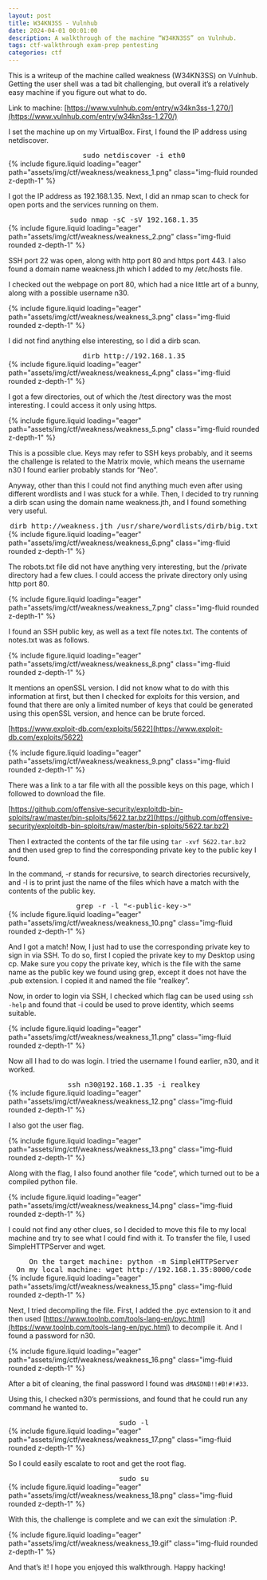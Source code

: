 ```yaml
---
layout: post
title: W34KN3SS - Vulnhub
date: 2024-04-01 00:01:00
description: A walkthrough of the machine “W34KN3SS” on Vulnhub.
tags: ctf-walkthrough exam-prep pentesting
categories: ctf
---
```


This is a writeup of the machine called weakness (W34KN3SS) on Vulnhub. Getting the user shell was a tad bit challenging, but overall it’s a relatively easy machine if you figure out what to do.

Link to machine: [https://www.vulnhub.com/entry/w34kn3ss-1,270/](https://www.vulnhub.com/entry/w34kn3ss-1,270/)

I set the machine up on my VirtualBox. First, I found the IP address using netdiscover.

<div style="text-align: center; font-size: larger;">
  <code style="font-family: monospace;">sudo netdiscover -i eth0</code>
</div>

<div class="row mt-3">
    <div class="col-sm mt-3 mt-md-0">
        {% include figure.liquid loading="eager" path="assets/img/ctf/weakness/weakness_1.png" class="img-fluid rounded z-depth-1" %}
    </div>
</div>

I got the IP address as 192.168.1.35. Next, I did an nmap scan to check for open ports and the services running on them.

<div style="text-align: center; font-size: larger;">
  <code style="font-family: monospace;">sudo nmap -sC -sV 192.168.1.35</code>
</div>

<div class="row mt-3">
    <div class="col-sm mt-3 mt-md-0">
        {% include figure.liquid loading="eager" path="assets/img/ctf/weakness/weakness_2.png" class="img-fluid rounded z-depth-1" %}
    </div>
</div>

SSH port 22 was open, along with http port 80 and https port 443. I also found a domain name weakness.jth which I added to my /etc/hosts file.

I checked out the webpage on port 80, which had a nice little art of a bunny, along with a possible username n30.

<div class="row mt-3">
    <div class="col-sm mt-3 mt-md-0">
        {% include figure.liquid loading="eager" path="assets/img/ctf/weakness/weakness_3.png" class="img-fluid rounded z-depth-1" %}
    </div>
</div>

I did not find anything else interesting, so I did a dirb scan.

<div style="text-align: center; font-size: larger;">
  <code style="font-family: monospace;">dirb http://192.168.1.35</code>
</div>

<div class="row mt-3">
    <div class="col-sm mt-3 mt-md-0">
        {% include figure.liquid loading="eager" path="assets/img/ctf/weakness/weakness_4.png" class="img-fluid rounded z-depth-1" %}
    </div>
</div>

I got a few directories, out of which the /test directory was the most interesting. I could access it only using https.

<div class="row mt-3">
    <div class="col-sm mt-3 mt-md-0">
        {% include figure.liquid loading="eager" path="assets/img/ctf/weakness/weakness_5.png" class="img-fluid rounded z-depth-1" %}
    </div>
</div>

This is a possible clue. Keys may refer to SSH keys probably, and it seems the challenge is related to the Matrix movie, which means the username n30 I found earlier probably stands for “Neo”.

Anyway, other than this I could not find anything much even after using different wordlists and I was stuck for a while. Then, I decided to try running a dirb scan using the domain name weakness.jth, and I found something very useful.

<div style="text-align: center; font-size: larger;">
  <code style="font-family: monospace;">dirb http://weakness.jth /usr/share/wordlists/dirb/big.txt</code>
</div>

<div class="row mt-3">
    <div class="col-sm mt-3 mt-md-0">
        {% include figure.liquid loading="eager" path="assets/img/ctf/weakness/weakness_6.png" class="img-fluid rounded z-depth-1" %}
    </div>
</div>

The robots.txt file did not have anything very interesting, but the /private directory had a few clues. I could access the private directory only using http port 80.

<div class="row mt-3">
    <div class="col-sm mt-3 mt-md-0">
        {% include figure.liquid loading="eager" path="assets/img/ctf/weakness/weakness_7.png" class="img-fluid rounded z-depth-1" %}
    </div>
</div>

I found an SSH public key, as well as a text file notes.txt. The contents of notes.txt was as follows.

<div class="row mt-3">
    <div class="col-sm mt-3 mt-md-0">
        {% include figure.liquid loading="eager" path="assets/img/ctf/weakness/weakness_8.png" class="img-fluid rounded z-depth-1" %}
    </div>
</div>

It mentions an openSSL version. I did not know what to do with this information at first, but then I checked for exploits for this version, and found that there are only a limited number of keys that could be generated using this openSSL version, and hence can be brute forced.

[https://www.exploit-db.com/exploits/5622](https://www.exploit-db.com/exploits/5622)

<div class="row mt-3">
    <div class="col-sm mt-3 mt-md-0">
        {% include figure.liquid loading="eager" path="assets/img/ctf/weakness/weakness_9.png" class="img-fluid rounded z-depth-1" %}
    </div>
</div>

There was a link to a tar file with all the possible keys on this page, which I followed to download the file.

[https://github.com/offensive-security/exploitdb-bin-sploits/raw/master/bin-sploits/5622.tar.bz2](https://github.com/offensive-security/exploitdb-bin-sploits/raw/master/bin-sploits/5622.tar.bz2)

Then I extracted the contents of the tar file using `tar -xvf 5622.tar.bz2` and then used grep to find the corresponding private key to the public key I found.

In the command, -r stands for recursive, to search directories recursively, and -l is to print just the name of the files which have a match with the contents of the public key.

<div style="text-align: center; font-size: larger;">
  <code style="font-family: monospace;">grep -r -l "<-public-key->"</code>
</div>

<div class="row mt-3">
    <div class="col-sm mt-3 mt-md-0">
        {% include figure.liquid loading="eager" path="assets/img/ctf/weakness/weakness_10.png" class="img-fluid rounded z-depth-1" %}
    </div>
</div>

And I got a match! Now, I just had to use the corresponding private key to sign in via SSH. To do so, first I copied the private key to my Desktop using cp. Make sure you copy the private key, which is the file with the same name as the public key we found using grep, except it does not have the .pub extension. I copied it and named the file “realkey”.

Now, in order to login via SSH, I checked which flag can be used using `ssh -help` and found that -i could be used to prove identity, which seems suitable.

<div class="row mt-3">
    <div class="col-sm mt-3 mt-md-0">
        {% include figure.liquid loading="eager" path="assets/img/ctf/weakness/weakness_11.png" class="img-fluid rounded z-depth-1" %}
    </div>
</div>

Now all I had to do was login. I tried the username I found earlier, n30, and it worked.

<div style="text-align: center; font-size: larger;">
  <code style="font-family: monospace;">ssh n30@192.168.1.35 -i realkey</code>
</div>

<div class="row mt-3">
    <div class="col-sm mt-3 mt-md-0">
        {% include figure.liquid loading="eager" path="assets/img/ctf/weakness/weakness_12.png" class="img-fluid rounded z-depth-1" %}
    </div>
</div>

I also got the user flag.

<div class="row mt-3">
    <div class="col-sm mt-3 mt-md-0">
        {% include figure.liquid loading="eager" path="assets/img/ctf/weakness/weakness_13.png" class="img-fluid rounded z-depth-1" %}
    </div>
</div>

Along with the flag, I also found another file “code”, which turned out to be a compiled python file.

<div class="row mt-3">
    <div class="col-sm mt-3 mt-md-0">
        {% include figure.liquid loading="eager" path="assets/img/ctf/weakness/weakness_14.png" class="img-fluid rounded z-depth-1" %}
    </div>
</div>

I could not find any other clues, so I decided to move this file to my local machine and try to see what I could find with it. To transfer the file, I used SimpleHTTPServer and wget.

<div style="text-align: center; font-size: larger;">
  <code style="font-family: monospace;">On the target machine: python -m SimpleHTTPServer</code>
</div>

<div style="text-align: center; font-size: larger;">
  <code style="font-family: monospace;">On my local machine: wget http://192.168.1.35:8000/code</code>
</div>

<div class="row mt-3">
    <div class="col-sm mt-3 mt-md-0">
        {% include figure.liquid loading="eager" path="assets/img/ctf/weakness/weakness_15.png" class="img-fluid rounded z-depth-1" %}
    </div>
</div>

Next, I tried decompiling the file. First, I added the .pyc extension to it and then used [https://www.toolnb.com/tools-lang-en/pyc.html](https://www.toolnb.com/tools-lang-en/pyc.html) to decompile it. And I found a password for n30.

<div class="row mt-3">
    <div class="col-sm mt-3 mt-md-0">
        {% include figure.liquid loading="eager" path="assets/img/ctf/weakness/weakness_16.png" class="img-fluid rounded z-depth-1" %}
    </div>
</div>

After a bit of cleaning, the final password I found was `dMASDNB!!#B!#!#33`.

Using this, I checked n30’s permissions, and found that he could run any command he wanted to.

<div style="text-align: center; font-size: larger;">
  <code style="font-family: monospace;">sudo -l</code>
</div>

<div class="row mt-3">
    <div class="col-sm mt-3 mt-md-0">
        {% include figure.liquid loading="eager" path="assets/img/ctf/weakness/weakness_17.png" class="img-fluid rounded z-depth-1" %}
    </div>
</div>

So I could easily escalate to root and get the root flag.

<div style="text-align: center; font-size: larger;">
  <code style="font-family: monospace;">sudo su</code>
</div>

<div class="row mt-3">
    <div class="col-sm mt-3 mt-md-0">
        {% include figure.liquid loading="eager" path="assets/img/ctf/weakness/weakness_18.png" class="img-fluid rounded z-depth-1" %}
    </div>
</div>

With this, the challenge is complete and we can exit the simulation :P.

<div class="row mt-3">
    <div class="col-sm mt-3 mt-md-0">
        {% include figure.liquid loading="eager" path="assets/img/ctf/weakness/weakness_19.gif" class="img-fluid rounded z-depth-1" %}
    </div>
</div>

And that’s it! I hope you enjoyed this walkthrough. Happy hacking!


